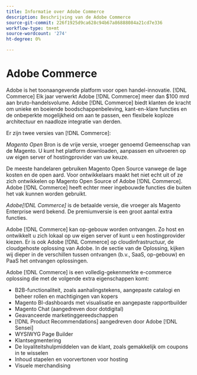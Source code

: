 ```yaml
---
title: Informatie over Adobe Commerce
description: Beschrijving van de Adobe Commerce
source-git-commit: 226f1925d9ca628c94b67a86888084a21cd7e336
workflow-type: tm+mt
source-wordcount: '274'
ht-degree: 0%

---
```



# Adobe Commerce

Adobe is het toonaangevende platform voor open handel-innovatie. [!DNL Commerce] Elk jaar verwerkt Adobe [!DNL Commerce] meer dan $100 mrd aan bruto-handelsvolume. Adobe [!DNL Commerce] biedt klanten de kracht om unieke en boeiende boodschappenbeleving, kant-en-klare functies en de onbeperkte mogelijkheid om aan te passen, een flexibele koploze architectuur en naadloze integratie van derden.

Er zijn twee versies van [!DNL Commerce]:

_Magento Open_ Bron is de vrije versie, vroeger genoemd Gemeenschap van de Magento. U kunt het platform downloaden, aanpassen en uitvoeren op uw eigen server of hostingprovider van uw keuze.

De meeste handelaren gebruiken Magento Open Source vanwege de lage kosten en de open aard. Voor ontwikkelaars maakt het niet echt uit of ze zich ontwikkelen op Magento Open Source of Adobe [!DNL Commerce]. Adobe [!DNL Commerce] heeft echter meer ingebouwde functies die buiten het vak kunnen worden gebruikt.

_Adobe[!DNL Commerce]_ is de betaalde versie, die vroeger als Magento Enterprise werd bekend. De premiumversie is een groot aantal extra functies.

Adobe [!DNL Commerce] kan op-gebouw worden ontvangen. Zo host en ontwikkelt u zich lokaal op uw eigen server of kunt u een hostingprovider kiezen. Er is ook Adobe [!DNL Commerce] op cloudinfrastructuur, de cloudgehoste oplossing van Adobe. In de sectie van de Oplossing, kijken wij dieper in de verschillen tussen ontvangen (b.v., SaaS, op-gebouw) en PaaS het ontvangen oplossingen.

Adobe [!DNL Commerce] is een volledig-gekenmerkte e-commerce oplossing die met de volgende extra eigenschappen komt:

- B2B-functionaliteit, zoals aanhalingstekens, aangepaste catalogi en beheer rollen en machtigingen van kopers
- Magento BI-dashboards met visualisatie en aangepaste rapportbuilder
- Magento Chat (aangedreven door dotdigital)
- Geavanceerde marketinggereedschappen
- [!DNL Product Recommendations] aangedreven door Adobe  [!DNL Sensei]
- WYSIWYG Page Builder
- Klantsegmentering
- De loyaliteitshulpmiddelen van de klant, zoals gemakkelijk om coupons in te wisselen
- Inhoud stapelen en voorvertonen voor hosting
- Visuele merchandising
